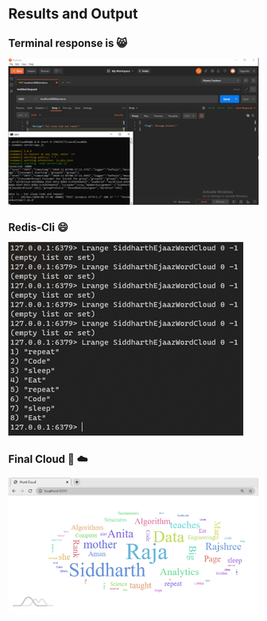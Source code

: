 # Results and Output

## Terminal response is 😸

![Click to view Terminal Response](./output/Postman_Terminal_Response.PNG)

## Redis-Cli 😄

![Click to view Redis-Cli Response](./output/redis_storage.PNG)

## Final Cloud 🥰 ☁️

![Click to view Redis-Cli Response](./output/wordCloud.PNG)
